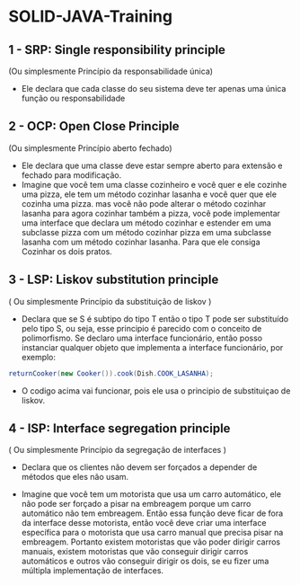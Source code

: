 # SOLID-JAVA-Training

## 1 - SRP: Single responsibility principle 
(Ou simplesmente Princípio da responsabilidade única)

 -  Ele declara que cada classe do seu sistema deve ter apenas uma única função ou  responsabilidade


## 2 - OCP:  Open Close Principle
(Ou simplesmente Princípio aberto fechado)

- Ele declara que uma classe deve estar sempre aberto para extensão e fechado para modificação.
- Imagine que você tem uma classe cozinheiro e você quer e ele cozinhe uma pizza,  ele tem um método cozinhar lasanha e você quer que ele cozinha uma pizza.  mas você não pode alterar o método cozinhar lasanha para agora cozinhar também a pizza, você pode implementar uma interface  que declara um método cozinhar e estender em uma subclasse pizza com um método cozinhar pizza em uma subclasse lasanha com um método cozinhar lasanha. Para que ele consiga Cozinhar os dois pratos. 


## 3 - LSP: Liskov substitution principle
( Ou simplesmente Princípio da substituição de liskov )

- Declara que se S é subtipo do tipo T então o tipo T pode ser substituído pelo tipo S, ou seja, esse principio é parecido com o conceito de polimorfismo. Se declaro uma interface funcionário, então posso instanciar qualquer objeto que implementa a interface funcionário, por exemplo:

~~~Java
returnCooker(new Cooker()).cook(Dish.COOK_LASANHA);
~~~

- O codigo acima vai funcionar, pois ele usa o principio de substituiçao de liskov.


## 4 - ISP: Interface segregation principle
( Ou simplesmente Princípio da segregação de interfaces ) 
 
- Declara que os clientes não devem ser forçados a depender de métodos que eles não usam.

- Imagine que você tem um motorista que usa um carro automático, ele não pode ser forçado a pisar na embreagem porque um carro automático não tem embreagem. Então essa função deve ficar de fora da interface desse motorista, então você deve criar uma interface específica para o motorista que usa carro manual que precisa pisar na embreagem. Portanto existem motoristas que vão poder dirigir carros manuais, existem motoristas que vão conseguir dirigir carros automáticos e outros vão conseguir dirigir os dois, se eu fizer uma múltipla implementação de interfaces.
